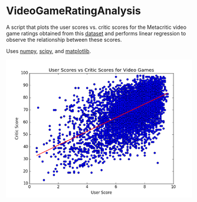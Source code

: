 # VideoGameRatingAnalysis
A script that plots the user scores vs. critic scores for the Metacritic video game ratings obtained from this [dataset](https://www.kaggle.com/rush4ratio/video-game-sales-with-ratings) and performs linear regression to observe the relationship between these scores.

Uses [numpy](http://www.numpy.org/), [scipy](https://www.scipy.org/), and [matplotlib](http://matplotlib.org/).

![](/user_vs_critic_scores.png)